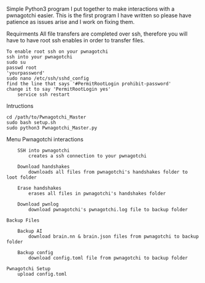 Simple Python3 program I put together to make interactions with a pwnagotchi easier. This is the first program I have written so please have patience as issues arise and I work on fixing them. 

Requirments
    All file transfers are completed over ssh, therefore you will have to have root ssh enables in order to transfer files. 
    
    To enable root ssh on your pwnagotchi
    ssh into your pwnagotchi
    sudo su
    passwd root
    'yourpassword'
    sudo nano /etc/ssh/sshd_config
    find the line that says '#PermitRootLogin prohibit-password'
    change it to say 'PermitRootLogin yes'
        service ssh restart

Intructions 
    
    cd /path/to/Pwnagotchi_Master
    sudo bash setup.sh
    sudo python3 Pwnagotchi_Master.py

Menu
    Pwnagotchi interactions
        
        SSH into pwnagotchi
            creates a ssh connection to your pwnagotchi
        
        Download handshakes
            downloads all files from pwnagotchi's handshakes folder to loot folder
        
        Erase handshakes
            erases all files in pwnagotchi's handshakes folder
        
        Download pwnlog
            download pwnagotchi's pwnagotchi.log file to backup folder
    
    Backup Files
        
        Backup AI
            download brain.nn & brain.json files from pwnagotchi to backup folder
        
        Backup config
            download config.toml file from pwnagotchi to backup folder

    Pwnagotchi Setup
        upload config.toml
